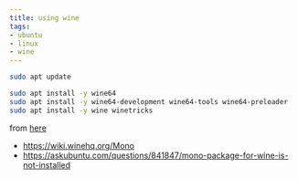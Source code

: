 ```yaml
---
title: using wine
tags:
- ubuntu
- linux
- wine
---
```


```bash
sudo apt update

sudo apt install -y wine64 
sudo apt install -y wine64-development wine64-tools wine64-preloader 
sudo apt install -y wine winetricks
```
from [here](https://phoenixnap.com/kb/how-to-install-wine-on-ubuntu)


* <https://wiki.winehq.org/Mono>
* <https://askubuntu.com/questions/841847/mono-package-for-wine-is-not-installed>